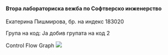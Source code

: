 #### **Втора лабораториска вежба по Софтверско инженерство**

Екатерина Пишмирова, бр. на индекс 183020

Група на код:
Ја добив групата на код 2

Control Flow Graph
![](ControlFlowGraph.png)
